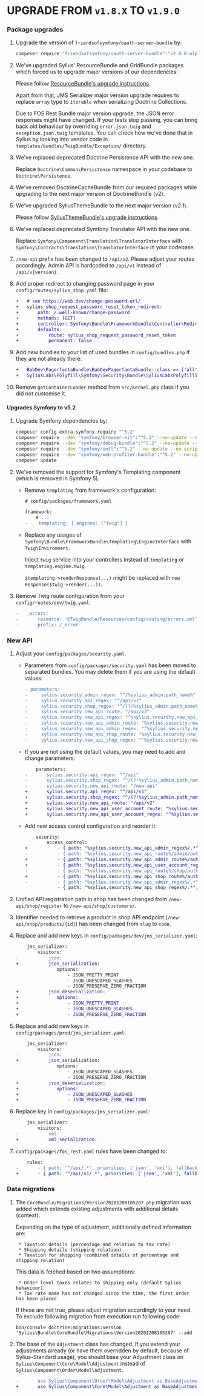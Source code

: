 # UPGRADE FROM `v1.8.X` TO `v1.9.0`

### Package upgrades

1. Upgrade the version of `friendsofsymfony/oauth-server-bundle` by:

    ```bash
    composer require "friendsofsymfony/oauth-server-bundle":">2.0.0-alpha.0 ^2.0@dev"
    ```

1. We've upgraded Sylius' ResourceBundle and GridBundle packages which forced us to upgrade major versions of our dependencies.
   
    Please follow [ResourceBundle's upgrade instructions](https://github.com/Sylius/SyliusResourceBundle/blob/master/UPGRADE.md#from-16x-to-17x).
   
    Apart from that, JMS Serializer major version upgrade requires to replace `array` type to `iterable` when serializing Doctrine Collections.

    Due to FOS Rest Bundle major version upgrade, the JSON error responses might have changed. If your tests stop passing,
    you can bring back old behaviour by overriding `error.json.twig` and `exception.json.twig` templates. You can check
    how we've done that in Sylius by looking into vendor code in `templates/bundles/TwigBundle/Exception/` directory. 

1. We've replaced deprecated Doctrine Persistence API with the new one.
   
    Replace `Doctrine\Common\Persistence` namespace in your codebase to `Doctrine\Persistence`.
   
1. We've removed DoctrineCacheBundle from our required packages while upgrading to the next major version of DoctrineBundle (v2).
   
1. We've upgraded SyliusThemeBundle to the next major version (v2.1).
   
    Please follow [SyliusThemeBundle's upgrade instructions](https://github.com/Sylius/SyliusThemeBundle/blob/master/UPGRADE.md).
   
1. We've replaced deprecated Symfony Translator API with the new one.
   
    Replace `Symfony\Component\Translation\TranslatorInterface` with `Symfony\Contracts\Translation\TranslatorInterface` in your codebase.

1. `/new-api` prefix has been changed to `/api/v2`. Please adjust your routes accordingly.
   Admin API is hardcoded to `/api/v1` instead of `/api/v{version}`.

1. Add proper redirect to changing password page in your `config/routes/sylius_shop.yaml` file:

    ```diff
    +   # see https://web.dev/change-password-url/
    +   sylius_shop_request_password_reset_token_redirect:
    +       path: /.well-known/change-password
    +       methods: [GET]
    +       controller: Symfony\Bundle\FrameworkBundle\Controller\RedirectController::redirectAction
    +       defaults:
    +           route: sylius_shop_request_password_reset_token
    +           permanent: false
    ```

1. Add new bundles to your list of used bundles in `config/bundles.php` if they are not already there:

    ```diff
    +   BabDev\PagerfantaBundle\BabDevPagerfantaBundle::class => ['all' => true],
    +   SyliusLabs\Polyfill\Symfony\Security\Bundle\SyliusLabsPolyfillSymfonySecurityBundle::class => ['all' => true],
    ```

1. Remove `getContainerLoader` method from `src/Kernel.php` class if you did not customise it.

#### Upgrades Symfony to v5.2

1. Upgrade Symfony dependencies by:

    ```bash
    composer config extra.symfony.require "^5.2"
    composer require --dev "symfony/browser-kit":"^5.2" --no-update --no-scripts
    composer require --dev "symfony/debug-bundle":"^5.2" --no-update --no-scripts
    composer require --dev "symfony/intl":"^5.2" --no-update --no-scripts
    composer require --dev "symfony/web-profiler-bundle":"^5.2" --no-update --no-scripts
    composer update
    ```

1. We've removed the support for Symfony's Templating component (which is removed in Symfony 5). 

    * Remove `templating` from framework's configuration:
        
        ```diff
        # config/packages/framework.yaml
       
        framework:
            # ...
        -    templating: { engines: ["twig"] }
        ```
      
    * Replace any usages of `Symfony\Bundle\FrameworkBundle\Templating\EngineInterface` with `Twig\Environment`.
   
        Inject `twig` service into your controllers instead of `templating` or `templating.engine.twig`.
      
        `$templating->renderResponse(...)` might be replaced with `new Response($twig->render(...))`.

1. Remove Twig route configuration from your `config/routes/dev/twig.yaml`:

    ```diff
    -   _errors:
    -       resource: '@TwigBundle/Resources/config/routing/errors.xml'
    -       prefix: /_error
    ```

### New API

1. Adjust your `config/packages/security.yaml`.

    * Parameters from `config/packages/security.yaml` has been moved to separated bundles. 
    You may delete them if you are using the default values:
      
        ```diff
        - parameters:
        -     sylius.security.admin_regex: "^/%sylius_admin.path_name%"
        -     sylius.security.api_regex: "^/api/v1"
        -     sylius.security.shop_regex: "^/(?!%sylius_admin.path_name%|api/.*|api$|media/.*)[^/]++"
        -     sylius.security.new_api_route: "/api/v2"
        -     sylius.security.new_api_regex: "^%sylius.security.new_api_route%"
        -     sylius.security.new_api_admin_route: "%sylius.security.new_api_route%/admin"
        -     sylius.security.new_api_admin_regex: "^%sylius.security.new_api_admin_route%"
        -     sylius.security.new_api_shop_route: "%sylius.security.new_api_route%/shop"
        -     sylius.security.new_api_shop_regex: "^%sylius.security.new_api_shop_route%"
        ```

    * If you are not using the default values, you may need to add and change parameters:
    
        ```diff
            parameters:
        -       sylius.security.api_regex: "^/api"
        -       sylius.security.shop_regex: "^/(?!%sylius_admin.path_name%|new-api|api/.*|api$|media/.*)[^/]++"
        -       sylius.security.new_api_route: "/new-api"
        +       sylius.security.api_regex: "^/api/v1"
        +       sylius.security.shop_regex: "^/(?!%sylius_admin.path_name%|api/.*|api$|media/.*)[^/]++"
        +       sylius.security.new_api_route: "/api/v2"
        +       sylius.security.new_api_user_account_route: "%sylius.security.new_api_shop_route%/account"
        +       sylius.security.new_api_user_account_regex: "^%sylius.security.new_api_user_account_route%"
        ```
    
    * Add new access control configuration and reorder it:
    
        ```diff
            security:
                access_control:
        +           - { path: "%sylius.security.new_api_admin_regex%/.*", role: ROLE_API_ACCESS }
        -           - { path: "%sylius.security.new_api_route%/admin/authentication-token", role: IS_AUTHENTICATED_ANONYMOUSLY }
        +           - { path: "%sylius.security.new_api_admin_route%/authentication-token", role: IS_AUTHENTICATED_ANONYMOUSLY }
        +           - { path: "%sylius.security.new_api_user_account_regex%/.*", role: ROLE_USER }
        -           - { path: "%sylius.security.new_api_route%/shop/authentication-token", role: IS_AUTHENTICATED_ANONYMOUSLY }
        +           - { path: "%sylius.security.new_api_shop_route%/authentication-token", role: IS_AUTHENTICATED_ANONYMOUSLY }
        -           - { path: "%sylius.security.new_api_admin_regex%/.*", role: ROLE_API_ACCESS }
                    - { path: "%sylius.security.new_api_shop_regex%/.*", role: IS_AUTHENTICATED_ANONYMOUSLY }
        ```

1. Unified API registration path in shop has been changed from `/new-api/shop/register` to `/new-api/shop/customers/`. 
 
1. Identifier needed to retrieve a product in shop API endpoint (`/new-api/shop/products/{id}`) has been changed from `slug` to `code`. 

1. Replace and add new keys in `config/packages/dev/jms_serializer.yaml`:

    ```diff
        jms_serializer:
            visitors:
    -           json:
    +           json_serialization:
                   options:
                       - JSON_PRETTY_PRINT
                       - JSON_UNESCAPED_SLASHES
                       - JSON_PRESERVE_ZERO_FRACTION
    +           json_deserialization:
    +              options:
    +                  - JSON_PRETTY_PRINT
    +                  - JSON_UNESCAPED_SLASHES
    +                  - JSON_PRESERVE_ZERO_FRACTION
    ```

1. Replace and add new keys in `config/packages/prod/jms_serializer.yaml`:

    ```diff
        jms_serializer:
            visitors:
    -           json:
    +           json_serialization:
                   options:
                       - JSON_UNESCAPED_SLASHES
                       - JSON_PRESERVE_ZERO_FRACTION
    +           json_deserialization:
    +              options:
    +                  - JSON_UNESCAPED_SLASHES
    +                  - JSON_PRESERVE_ZERO_FRACTION
    ```
   
1. Replace key in `config/packages/jms_serializer.yaml`:
   
   ```diff
       jms_serializer:
           visitors:
   -           xml:
   +           xml_serialization:
   ```

1. `config/packages/fos_rest.yaml` rules have been changed to:

    ```diff
        rules:
    -       - { path: '^/api/.*', priorities: ['json', 'xml'], fallback_format: json, prefer_extension: true }
    +       - { path: '^/api/v1/.*', priorities: ['json', 'xml'], fallback_format: json, prefer_extension: true }
    ```

### Data migrations

1. The `CoreBundle/Migrations/Version20201208105207.php` migration was added which extends existing adjustments with additional details (context). 
   
    Depending on the type of adjustment, additionally defined information are:
    
        * Taxation details (percentage and relation to tax rate)
        * Shipping details (shipping relation)
        * Taxation for shipping (combined details of percentage and shipping relation)
 
    This data is fetched based on two assumptions:
   
        * Order level taxes relates to shipping only (default Sylius behaviour)
        * Tax rate name has not changed since the time, the first order has been placed
 
    If these are not true, please adjust migration accordingly to your need. To exclude following migration from execution run following code: 
    
    ```
    bin/console doctrine:migrations:version 'Sylius\Bundle\CoreBundle\Migrations\Version20201208105207' --add
    ```

1. The base of the `Adjustment` class has changed. If you extend your adjustments already (or have them overridden 
by default, because of Sylius-Standard usage), you should base your Adjustment class 
on `Sylius\Component\Core\Model\Adjustment` instead of `Sylius\Component\Order\Model\Adjustment`.

    ```diff
    -       use Sylius\Component\Order\Model\Adjustment as BaseAdjustment;
    +       use Sylius\Component\Core\Model\Adjustment as BaseAdjustment;
    ```

